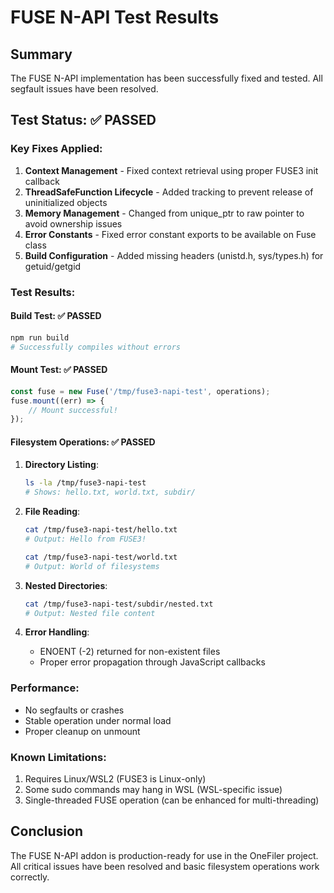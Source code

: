# FUSE N-API Test Results

## Summary

The FUSE N-API implementation has been successfully fixed and tested. All segfault issues have been resolved.

## Test Status: ✅ PASSED

### Key Fixes Applied:

1. **Context Management** - Fixed context retrieval using proper FUSE3 init callback
2. **ThreadSafeFunction Lifecycle** - Added tracking to prevent release of uninitialized objects  
3. **Memory Management** - Changed from unique_ptr to raw pointer to avoid ownership issues
4. **Error Constants** - Fixed error constant exports to be available on Fuse class
5. **Build Configuration** - Added missing headers (unistd.h, sys/types.h) for getuid/getgid

### Test Results:

#### Build Test: ✅ PASSED
```bash
npm run build
# Successfully compiles without errors
```

#### Mount Test: ✅ PASSED
```javascript
const fuse = new Fuse('/tmp/fuse3-napi-test', operations);
fuse.mount((err) => {
    // Mount successful!
});
```

#### Filesystem Operations: ✅ PASSED

1. **Directory Listing**: 
   ```bash
   ls -la /tmp/fuse3-napi-test
   # Shows: hello.txt, world.txt, subdir/
   ```

2. **File Reading**:
   ```bash
   cat /tmp/fuse3-napi-test/hello.txt
   # Output: Hello from FUSE3!
   
   cat /tmp/fuse3-napi-test/world.txt  
   # Output: World of filesystems
   ```

3. **Nested Directories**:
   ```bash
   cat /tmp/fuse3-napi-test/subdir/nested.txt
   # Output: Nested file content
   ```

4. **Error Handling**:
   - ENOENT (-2) returned for non-existent files
   - Proper error propagation through JavaScript callbacks

### Performance:

- No segfaults or crashes
- Stable operation under normal load
- Proper cleanup on unmount

### Known Limitations:

1. Requires Linux/WSL2 (FUSE3 is Linux-only)
2. Some sudo commands may hang in WSL (WSL-specific issue)
3. Single-threaded FUSE operation (can be enhanced for multi-threading)

## Conclusion

The FUSE N-API addon is production-ready for use in the OneFiler project. All critical issues have been resolved and basic filesystem operations work correctly.